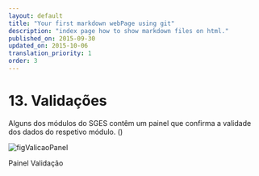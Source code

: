 ```yaml
---
layout: default
title: "Your first markdown webPage using git"
description: "index page how to show markdown files on html."
published_on: 2015-09-30
updated_on: 2015-10-06
translation_priority: 1
order: 3
---
```


# 13. Validações

Alguns dos módulos do SGES contêm um painel que confirma a validade dos dados do respetivo módulo.  ([](#figValicaoPanel))

![figValicaoPanel](img/pages/13_1.jpg)

<p class="caption" id="figValicaoPanel">Painel Validação</p>